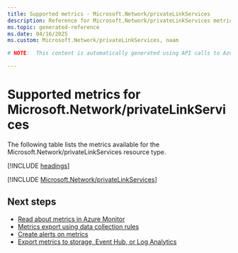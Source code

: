 ```yaml
---
title: Supported metrics - Microsoft.Network/privateLinkServices
description: Reference for Microsoft.Network/privateLinkServices metrics in Azure Monitor.
ms.topic: generated-reference
ms.date: 04/16/2025
ms.custom: Microsoft.Network/privateLinkServices, naam

# NOTE:  This content is automatically generated using API calls to Azure. Any edits made on these files will be overwritten in the next run of the script. 

---
```


  
# Supported metrics for Microsoft.Network/privateLinkServices
  
The following table lists the metrics available for the Microsoft.Network/privateLinkServices resource type.  
  
  
[!INCLUDE [headings](~/reusable-content/ce-skilling/azure/includes/azure-monitor/reference/metrics/metrics-headings.md)]  
  
 

[!INCLUDE [Microsoft.Network/privateLinkServices](~/reusable-content/ce-skilling/azure/includes/azure-monitor/reference/metrics/microsoft-network-privatelinkservices-metrics-include.md)]  



## Next steps

- [Read about metrics in Azure Monitor](/azure/azure-monitor/data-platform)
- [Metrics export using data collection rules](/azure/azure-monitor/essentials/data-collection-metrics)
- [Create alerts on metrics](/azure/azure-monitor/alerts/alerts-overview)
- [Export metrics to storage, Event Hub, or Log Analytics](/azure/azure-monitor/essentials/platform-logs-overview)
